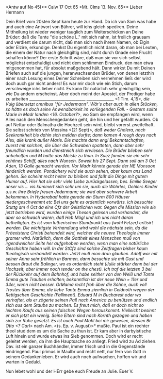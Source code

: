 <Antw auf No 45)>* Calw 17 Oct 65
 <Mt. Clms 13. Nov. 65>*
Lieber Hermann

Dein Brief vom 20sten Sept kam heute zur Hand. Da ich von Sam was habe und auch eine Antwort von Bührer, will ichs gleich spediren. Deine Mittheilung ist wieder weniger tauglich zum Weiterschicken an Deine Brüder: daß die Tante "die schöne L." mit sich nahm, ist freilich grausam und verdient sie darum nicht, daß man sich nach ihrem Namen, ob Elgin oder Elzire, erkundige. Denkst Du eigentlich nicht daran, ob man bei Leuten, die einem der Natur nach gleichgiltig sind, nicht durch Gnade eine Frucht schaffen könne? Der erste Schritt wäre, daß man sie vor sich selbst möglichst entschuldigt und nicht dem schlimmen Eindruck, den man etwa mitgenommen hat, für absolut maßgebend hält. Dann wirkst Du mit Deinen Briefen auch auf die jungen, heranwachsenden Brüder, von denen letzthin einer nach Lesung eines Deiner Schreiben sich vernehmen ließ: der wird doch auch gar nicht anders! Es war mir doch wie ein Stich, darum verschweige ichs lieber nicht. Es kann Dir natürlich sehr gleichgiltig sein, wie Du andern erscheinst. Aber doch meint der Apostel, der Prediger habe zu arbeiten _____________________________ ______________ <1 Tim. 4,15>*, die Vulg übersetzt omnibus "für Jedermann". Wär's aber auch in allen Stücken, so hätte es doch seine Anwendbarkeit im vorliegenden Fall. - Gestern sollte Marie in Madr landen <16. October?>*, wo Sam sie empfangen wird, wenn Alles nach den Menschengedanken geht, die hin und her gefaßt wurden. Ob auf Nettur oder Balmatha die Hochzeit sein wird, bleibt vorerst zweifelhaft. Sie selbst schrieb von Messina <(21 Sept)>*, daß weder Cholera, noch Seekrankheit bis dahin sich melden durfte; dann kamen 4 rough days nach Alex, alle krank außer Marie. Die machte dann engl Bekanntschaften, zuerst mit solchen, die über die Schwaben spotteten, dann aber sehr freundlich wurden und dienstreich sich erwiesen. Die Brüder blieben sehr unbeholfen und M hatte das Meiste zu thun. In Suez fanden sie ein sehr schönes Schiff, alles nach Wunsch. Soweit bis 27 Sept. Dann soll am 3 Oct Aden, 13 Galle gemacht werden. Vor Madr könnte gerade der NE Monsoon hinderlich werden. Pondichery wird sie auch sehen, aber kaum ans Land gehen. Sie scheint recht heiter zu bleiben und faßt die Dinge mit gutem Humor auf. Hier hat sie sehr viele Liebe zurückgelassen, bes. Emilie Seeger unser vis … vis kümmert sich sehr um sie, auch die Wöhrles, Oehlers Kinder u.s.w. Ihre Briefe freuen Jedermann; sie wird aber schwere Arbeit bekommen. In Hyderabad hatte gerade ein Sturm 800 Häuser niedergeschwemmt etc 
Bei uns geht es ordentlich vorwärts. Ich besuchte Stuttg am 4 Oct da eine Cfz der Geistlichen war. Gegen die Mission wie sie jetzt betrieben wird, wurden einige Thesen gelesen und verhandelt, die aber so schwach waren, daß Heb Mögl und ich uns nicht daran betheiligten. Es ist vom lutherischen Standpunkt aus (wohl Fetzer) critisirt worden. Die wichtigste Verhandlung wird wohl die nächste sein, da die Präexistenz Christi behandelt wird, welcher die neuere Theologie immer gramer wird. Natürlich, denn die Gottheit eines Menschen muß von irgendwelcher Seite her aufgehoben werden, wenn man eine natürliche Geschichte haben will. In der StCfz sind solche Zeitfragen bisher kaum theologisch verhandelt worden. Jetzt muß man dran glauben. Adolf war mit seiner Anna sehr fröhlich in Barmen, dann besuchte sie mit Gust und dessen Braut die Balinger, wo es ordentlich steht (Julie stärker denn bei der Hochzeit, aber immer noch tender on the chest). Ich traf die letzten 3 bei der Rückkehr auf dem Bahnhof, und habe seither von den Weiß und Tante Emma gute Trauben erhalten; bekanntlich ist der neue Wein = 11er und 34er, wenn nicht besser. GrMama recht froh über die Söhne, auch voll Trostes über Emma, die liebe Tante Emma ziemlich in Geldnoth wegen der Rettigschen Geschichte (Falliment). Eduard M in Bucharest oder wo verhaftet, als er zögerte seinen Paß nach America zu benützen und endlich sich aus dem Staube zu machen. Es freut mich, daß er doch nicht so leichten Kaufs aus seinen falschen Wegen herauskommt. Vielleicht besinnt er sich jetzt ein wenig. Seine Eltern sind nach Kornth gezogen und haben sich zur Ruhe gesetzt. Es ist auch Paul Mohl bei mir gewesen, dessen Br Otto <? Carl>* nach Am. <(s. Ep. v. August)>* mußte. Paul ist ein rechter theol stud dem es um die Sache zu thun ist. Er kam aber in darbyistische Luft hinein und wurde etwas ins Sieb genommen. Doch wird er recht geleitet werden, da ihm die Hauptsache so anliegt. Fried wird zu Ad ziehen. Dav. ist ein ganzer Buchhändler, immer frisch und in die Gegenstände eindringend. Paul primus in Maulbr und recht nett, nur fern von Gott in seinem Gedankenleben. Er wird auch noch aufwachen, hoffen wir und warten in Geduld.

Nun lebet wohl und der HErr gebe euch Freude an Julie.
 Euer V.
